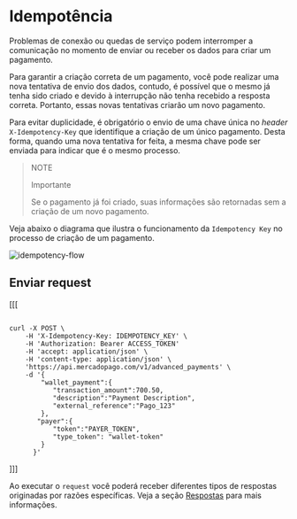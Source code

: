 # Idempotência 

Problemas de conexão ou quedas de serviço podem interromper a comunicação no momento de enviar ou receber os dados para criar um pagamento.

Para garantir a criação correta de um pagamento, você pode realizar uma nova tentativa de envio dos dados, contudo, é possível que o mesmo já tenha sido criado e devido à interrupção não tenha recebido a resposta correta. Portanto, essas novas tentativas criarão um novo pagamento.

Para evitar duplicidade, é obrigatório o envio de uma chave única no _header_ `X-Idempotency-Key` que identifique a criação de um único pagamento. Desta forma, quando uma nova tentativa for feita, a mesma chave pode ser enviada para indicar que é o mesmo processo.

> NOTE
>
> Importante
>
> Se o pagamento já foi criado, suas informações são retornadas sem a criação de um novo pagamento.

Veja abaixo o diagrama que ilustra o funcionamento da `Idempotency Key` no processo de criação de um pagamento.

![idempotency-flow](/images/wallet-connect/idempotency.pt.png)

## Enviar request

[[[
```curl

curl -X POST \
    -H 'X-Idempotency-Key: IDEMPOTENCY_KEY' \
    -H 'Authorization: Bearer ACCESS_TOKEN'
    -H 'accept: application/json' \
    -H 'content-type: application/json' \
    'https://api.mercadopago.com/v1/advanced_payments' \
    -d '{
        "wallet_payment":{
           "transaction_amount":700.50,
           "description":"Payment Description",
           "external_reference":"Pago_123"     
        },
       "payer":{
           "token":"PAYER_TOKEN",
           "type_token": "wallet-token"
        }
      }'

```
]]]

Ao executar o `request` você poderá receber diferentes tipos de respostas originadas por razões específicas. Veja a seção [Respostas](/developers/pt/docs/wallet-connect/payment-flow/idempotency/responses) para mais informações.